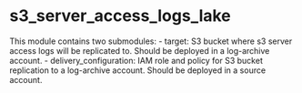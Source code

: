 # s3_server_access_logs_lake
This module contains two submodules: - target: S3 bucket where s3 server access logs will be replicated to. Should be deployed in a log-archive account. - delivery_configuration: IAM role and policy for S3 bucket replication to a log-archive account. Should be deployed in a source account.
